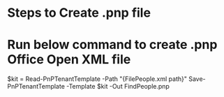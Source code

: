 # Steps to Create .pnp file

# Run below command to create .pnp Office Open XML file

$kit = Read-PnPTenantTemplate -Path "{FilePeople.xml path}"
Save-PnPTenantTemplate -Template $kit -Out FindPeople.pnp